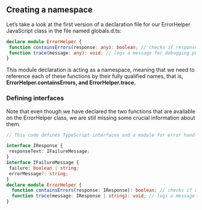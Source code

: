 ## Creating a namespace

Let’s take a look at the first version of a declaration file for our ErrorHelper JavaScript class in the file named globals.d.ts:

```typescript
declare module ErrorHelper {
 function containsErrors(response: any): boolean; // checks if response contains any errors
 function trace(message: any): void; // logs a message for debugging purposes
}

```

This module declaration is acting as a namespace, meaning that we need to reference each of these functions by their fully qualified names, that is, **ErrorHelper.containsErrors, and ErrorHelper.trace.**

### Defining interfaces

Note that even though we have declared the two functions that are available on the ErrorHelper class, we are still missing some crucial information about them.

```typescript
// This code defines TypeScript interfaces and a module for error handling

interface IResponse {
 responseText: IFailureMessage;
}
interface IFailureMessage {
 failure: boolean | string;
 errorMessage?: string;
}
declare module ErrorHelper {
  function containsErrors(response: IResponse): boolean; // checks if response contains any errors
  function trace(message: IResponse | string): void; // logs a message for debugging purposes
}

```